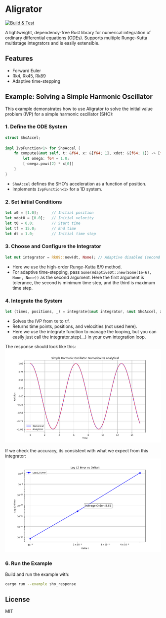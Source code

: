 # Aligrator
[![Build & Test](https://github.com/alexlovric/aligrator/actions/workflows/build&test.yml/badge.svg?branch=main)](https://github.com/alexlovric/aligrator/actions/workflows/build&test.yml)

A lightweight, dependency-free Rust library for numerical integration of ordinary differential equations (ODEs). Supports multiple Runge-Kutta multistage integrators and is easily extensible.

## Features
- Forward Euler
- Rk4, Rk45, Rk89
- Adaptive time-stepping

## Example: Solving a Simple Harmonic Oscillator

This example demonstrates how to use Aligrator to solve the initial value problem (IVP) for a simple harmonic oscillator (SHO):

### 1. Define the ODE System
```rust
struct ShoAccel;

impl IvpFunction<1> for ShoAccel {
    fn compute(&mut self, t: &f64, x: &[f64; 1], xdot: &[f64; 1]) -> [f64; 1] {
        let omega: f64 = 1.0;
        [-omega.powi(2) * x[0]]
    }
}
```
- `ShoAccel` defines the SHO's acceleration as a function of position.
- Implements `IvpFunction<1>` for a 1D system.

### 2. Set Initial Conditions
```rust
let x0 = [1.0];      // Initial position
let xdot0 = [0.0];   // Initial velocity
let t0 = 0.0;        // Start time
let tf = 15.0;       // End time
let dt = 1.0;        // Initial time step
```

### 3. Choose and Configure the Integrator
```rust
let mut integrator = Rk89::new(dt, None); // Adaptive disabled (second argument)
```
- Here we use the high-order Runge-Kutta 8/9 method.
- For adaptive time-stepping, pass `Some(AdaptiveDt::new(Some(1e-6), None, None))` as the second argument. Here the first argument is tolerance, the second is minimum time step, and the third is maximum time step.

### 4. Integrate the System
```rust
let (times, positions, _) = integrate(&mut integrator, &mut ShoAccel, x0, xdot0, t0, tf);
```
- Solves the IVP from `t0` to `tf`.
- Returns time points, positions, and velocities (not used here).
- Here we use the integrate function to manage the looping, but you can easily just call the integrator.step(...) in your own integration loop.

The response should look like this:
![Response](examples/response.png)

If we check the accuracy, its consistent with what we expect from this integrator:
![Order](examples/order.png)

### 6. Run the Example
Build and run the example with:
```sh
cargo run --example sho_response
```

## License
MIT
